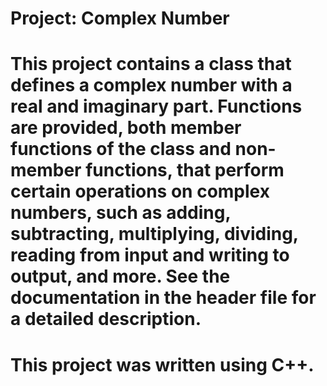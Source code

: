# Project: Complex Number

# This project contains a class that defines a complex number with a real and imaginary part. Functions are provided, both member functions of the class and non-member functions, that perform certain operations on complex numbers, such as adding, subtracting, multiplying, dividing, reading from input and writing to output, and more. See the documentation in the header file for a detailed description.

# This project was written using C++.
